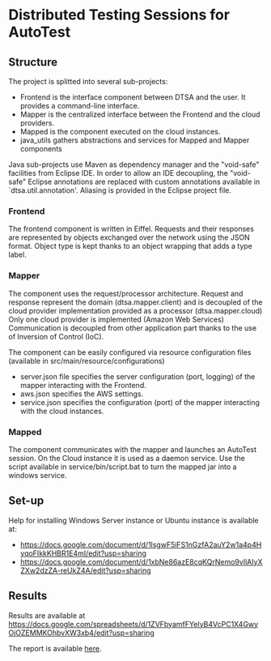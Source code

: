 
# Distributed Testing Sessions for AutoTest

## Structure

The project is splitted into several sub-projects:
- Frontend is the interface component between DTSA and the user. It provides a command-line interface.
- Mapper is the centralized interface between the Frontend and the cloud providers.
- Mapped is the component executed on the cloud instances.
- java_utils gathers abstractions and services for Mapped and Mapper components

Java sub-projects use Maven as dependency manager and the "void-safe" facilities from Eclipse IDE.
In order to allow an IDE decoupling, the "void-safe" Eclipse annotations are replaced with custom annotations available in `dtsa.util.annotation'.
Aliasing is provided in the Eclipse project file.

### Frontend

The frontend component is written in Eiffel.
Requests and their responses are represented by objects exchanged over the network using the JSON format.
Object type is kept thanks to an object wrapping that adds a type label.


### Mapper

The component uses the request/processor architecture.
Request and response represent the domain (dtsa.mapper.client) and is decoupled of the cloud provider implementation provided as a processor (dtsa.mapper.cloud)
Only one cloud provider is implemented (Amazon Web Services)
Communication is decoupled from other application part thanks to the use of Inversion of Control (IoC).

The component can be easily configured via resource configuration files (available in src/main/resource/configurations)
- server.json file specifies the server configuration (port, logging) of the mapper interacting with the Frontend.
- aws.json specifies the AWS settings.
- service.json specifies the configuration (port) of the mapper interacting with the cloud instances.

### Mapped

The component communicates with the mapper and launches an AutoTest session.
On the Cloud instance it is used as a daemon service.
Use the script available in service/bin/script.bat to turn the mapped jar into a windows service.

## Set-up

Help for installing Windows Server instance or Ubuntu instance is available at:
- https://docs.google.com/document/d/1lsgwF5iFS1nGzfA2auY2w1a4p4HyqoFIkkKHBR1E4mI/edit?usp=sharing
- https://docs.google.com/document/d/1xbNe86azE8cqKQrNemo9vIlAIyXZXw2dzZA-reUkZ4A/edit?usp=sharing

## Results

Results are available at https://docs.google.com/spreadsheets/d/1ZVFbyamfFYeIyB4VcPC1X4GwyOjOZEMMKOhbvXW3xb4/edit?usp=sharing

The report is available [here](http://se.inf.ethz.ch/student_projects/victorien_elvinger/master_thesis_victorien_elvinger.pdf).



